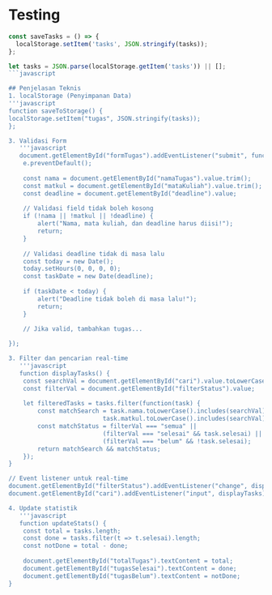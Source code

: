 # Testing
```javascript
const saveTasks = () => {
  localStorage.setItem('tasks', JSON.stringify(tasks));
};

let tasks = JSON.parse(localStorage.getItem('tasks')) || [];
```javascript

## Penjelasan Teknis
1. localStorage (Penyimpanan Data)
'''javascript
function saveToStorage() {
localStorage.setItem("tugas", JSON.stringify(tasks));
};

3. Validasi Form
   '''javascript
   document.getElementById("formTugas").addEventListener("submit", function(e) {
    e.preventDefault();
    
    const nama = document.getElementById("namaTugas").value.trim();
    const matkul = document.getElementById("mataKuliah").value.trim();
    const deadline = document.getElementById("deadline").value;
    
    // Validasi field tidak boleh kosong
    if (!nama || !matkul || !deadline) {
        alert("Nama, mata kuliah, dan deadline harus diisi!");
        return;
    }
    
    // Validasi deadline tidak di masa lalu
    const today = new Date();
    today.setHours(0, 0, 0, 0);
    const taskDate = new Date(deadline);
    
    if (taskDate < today) {
        alert("Deadline tidak boleh di masa lalu!");
        return;
    }
    
    // Jika valid, tambahkan tugas...

});

3. Filter dan pencarian real-time
   '''javascript
   function displayTasks() {
    const searchVal = document.getElementById("cari").value.toLowerCase();
    const filterVal = document.getElementById("filterStatus").value;
    
    let filteredTasks = tasks.filter(function(task) {
        const matchSearch = task.nama.toLowerCase().includes(searchVal) || 
                          task.matkul.toLowerCase().includes(searchVal);
        const matchStatus = filterVal === "semua" || 
                          (filterVal === "selesai" && task.selesai) || 
                          (filterVal === "belum" && !task.selesai);
        return matchSearch && matchStatus;
    });
}

// Event listener untuk real-time
document.getElementById("filterStatus").addEventListener("change", displayTasks);
document.getElementById("cari").addEventListener("input", displayTasks);

4. Update statistik
   '''javascript
   function updateStats() {
    const total = tasks.length;
    const done = tasks.filter(t => t.selesai).length;
    const notDone = total - done;
    
    document.getElementById("totalTugas").textContent = total;
    document.getElementById("tugasSelesai").textContent = done;
    document.getElementById("tugasBelum").textContent = notDone;
}
